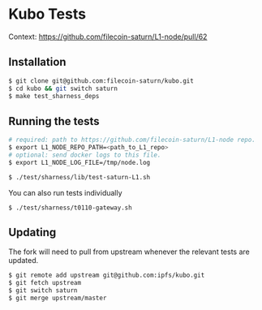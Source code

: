 # Kubo Tests

Context: https://github.com/filecoin-saturn/L1-node/pull/62

## Installation

```sh
$ git clone git@github.com:filecoin-saturn/kubo.git
$ cd kubo && git switch saturn
$ make test_sharness_deps
```

## Running the tests

```sh
# required: path to https://github.com/filecoin-saturn/L1-node repo.
$ export L1_NODE_REPO_PATH=<path_to_L1_repo>
# optional: send docker logs to this file.
$ export L1_NODE_LOG_FILE=/tmp/node.log

$ ./test/sharness/lib/test-saturn-L1.sh
```

You can also run tests individually

```
$ ./test/sharness/t0110-gateway.sh
```

## Updating

The fork will need to pull from upstream whenever the relevant tests are updated.

```sh
$ git remote add upstream git@github.com:ipfs/kubo.git
$ git fetch upstream
$ git switch saturn
$ git merge upstream/master
```
